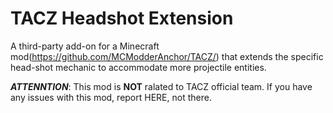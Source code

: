 # TACZ Headshot Extension
A third-party add-on for a Minecraft mod(https://github.com/MCModderAnchor/TACZ/) that extends the specific head-shot mechanic to accommodate more projectile entities.

***ATTENNTION***: This mod is **NOT** ralated to TACZ official team. If you have any issues with this mod, report HERE, not there.
